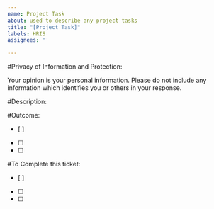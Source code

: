 ```yaml
---
name: Project Task
about: used to describe any project tasks
title: "[Project Task]"
labels: HRIS
assignees: ''

---
```


#Privacy of Information and Protection:

Your opinion is your personal information. Please do not include any information which identifies you or others in your response.

#Description:

#Outcome:
- [ ]  
- [ ] 
- [ ] 


#To Complete this ticket:
- [ ]  
- [ ] 
- [ ] 

